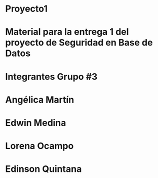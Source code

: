 # Proyecto1
# Material para la entrega 1 del proyecto de Seguridad en Base de Datos
# Integrantes  Grupo #3
# Angélica Martín
# Edwin Medina
# Lorena Ocampo
# Edinson Quintana
